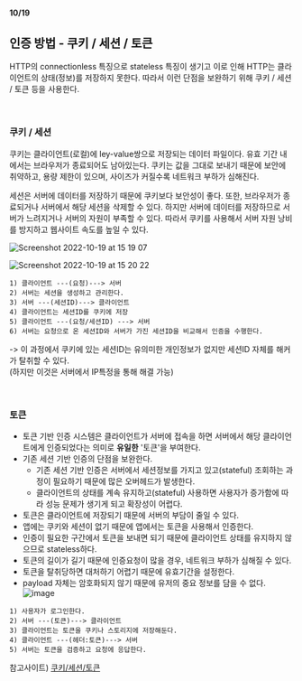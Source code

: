 #### 10/19

## 인증 방법 - 쿠키 / 세션 / 토큰

HTTP의 connectionless 특징으로 stateless 특징이 생기고 이로 인해 HTTP는 클라이언트의 상태(정보)를 저장하지 못한다.
따라서 이런 단점을 보완하기 위해 쿠키 / 세션 / 토큰 등을 사용한다.

<br>

### 쿠키 / 세션

쿠키는 클라이언트(로컬)에 ley-value쌍으로 저장되는 데이터 파일이다. 유효 기간 내에서는 브라우저가 종료되어도 남아있는다.
쿠키는 값을 그대로 보내기 때문에 보안에 취약하고, 용량 제한이 있으며, 사이즈가 커질수록 네트워크 부하가 심해진다.

세션은 서버에 데이터를 저장하기 때문에 쿠키보다 보안성이 좋다. 또한, 브라우저가 종료되거나 서버에서 해당 세션을 삭제할 수 있다.
하지만 서버에 데이터를 저장하므로 서버가 느려지거나 서버의 자원이 부족할 수 있다.
따라서 쿠키를 사용해서 서버 자원 낭비를 방지하고 웹사이트 속도를 높일 수 있다.

![Screenshot 2022-10-19 at 15 19 07](https://user-images.githubusercontent.com/80232260/196615584-75d1c4c9-f340-40d6-9e1e-a48eae6040dc.JPG)

![Screenshot 2022-10-19 at 15 20 22](https://user-images.githubusercontent.com/80232260/196615573-dd4fcadc-65f2-4bf0-98b5-2f0a6119661f.JPG)

```text
1) 클라이언트 ---(요청)---> 서버
2) 서버는 세션을 생성하고 관리한다.
3) 서버 ---(세션ID)---> 클라이언트
4) 클라이언트는 세션ID를 쿠키에 저장
5) 클라이언트 ---(요청/세션ID) ---> 서버
6) 서버는 요청으로 온 세션ID와 서버가 가진 세션ID을 비교해서 인증을 수행한다.
```

-> 이 과정에서 쿠키에 있는 세션ID는 유의미한 개인정보가 없지만 세션ID 자체를 해커가 탈취할 수 있다. <br>(하지만 이것은 서버에서 IP특정을 통해 해결 가능)

<br>

### 토큰

- 토큰 기반 인증 시스템은 클라이언트가 서버에 접속을 하면 서버에서 해당 클라이언트에게 인증되었다는 의미로 **유일한** '토큰'을 부여한다.
- 기존 세션 기반 인증의 단점을 보완한다.
  - 기존 세션 기반 인증은 서버에서 세션정보를 가지고 있고(stateful) 조회하는 과정이 필요하기 때문에 많은 오버헤드가 발생한다.
  - 클라이언트의 상태를 계속 유지하고(stateful) 사용하면 사용자가 증가함에 따라 성능 문제가 생기게 되고 확장성이 어렵다.
- 토큰은 클라이언트에 저장되기 때문에 서버의 부담이 줄일 수 있다.
- 앱에는 쿠키와 세션이 없기 때문에 앱에서는 토큰을 사용해서 인증한다.
- 인증이 필요한 구간에서 토큰을 보내면 되기 때문에 클라이언트 상태를 유지하지 않으므로 stateless하다.
- 토큰의 길이가 길기 때문에 인증요청이 많을 경우, 네트워크 부하가 심해질 수 있다.
- 토큰을 탈취당하면 대처하기 어렵기 때문에 유효기간을 설정한다.
- payload 자체는 암호화되지 않기 때문에 유저의 중요 정보를 담을 수 없다.
  ![image](https://user-images.githubusercontent.com/80232260/196617159-b7e0d21c-a887-4e53-882b-a786e65709e3.png)

```text
1) 사용자가 로그인한다.
2) 서버 ---(토큰)---> 클라이언트
3) 클라이언트는 토큰을 쿠키나 스토리지에 저장해둔다.
4) 클라이언트 ---(헤더:토큰)---> 서버
5) 서버는 토큰을 검증하고 요청에 응답한다.

```

참고사이트) [쿠키/세션/토큰](https://inpa.tistory.com/entry/WEB-%F0%9F%93%9A-JWTjson-web-token-%EB%9E%80-%F0%9F%92%AF-%EC%A0%95%EB%A6%AC)
